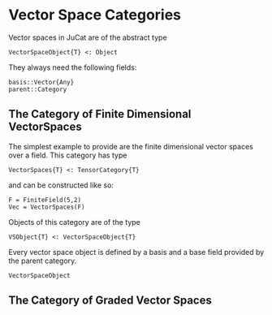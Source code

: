# Vector Space Categories

Vector spaces in JuCat are of the abstract type

```
VectorSpaceObject{T} <: Object
```

They always need the following fields:

```
basis::Vector{Any}
parent::Category
```

## The Category of Finite Dimensional VectorSpaces

The simplest example to provide are the finite dimensional vector spaces over a field.
This category has type

```
VectorSpaces{T} <: TensorCategory{T}
```

and can be constructed like so:

```@example
F = FiniteField(5,2)
Vec = VectorSpaces(F)
```

Objects of this category are of the type

```
VSObject{T} <: VectorSpaceObject{T}
```

Every vector space object is defined by a basis and a base field provided by the
parent category.

```@docs
VectorSpaceObject
```

## The Category of Graded Vector Spaces
